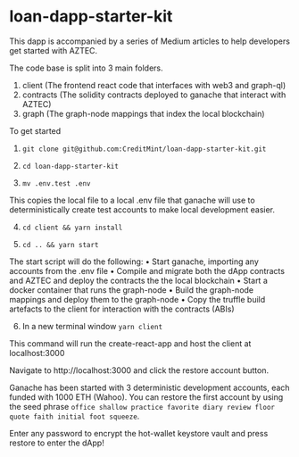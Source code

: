 # loan-dapp-starter-kit

This dapp is accompanied by a series of Medium articles to help developers get started with AZTEC.


The code base is split into 3 main folders.

1. client (The frontend react code that interfaces with web3 and graph-ql)
2. contracts (The solidity contracts deployed to ganache that interact with AZTEC)
3. graph (The graph-node mappings that index the local blockchain)


To get started

1. `git clone git@github.com:CreditMint/loan-dapp-starter-kit.git`
2. `cd loan-dapp-starter-kit`

3. `mv .env.test .env`

This copies the local file to a local .env file that ganache will use to deterministically create test accounts to make local development easier.

4. `cd client && yarn install`


5. `cd .. && yarn start`

The start script will do the following:
  • Start ganache, importing any accounts from the .env file
  • Compile and migrate both the dApp contracts and AZTEC and deploy the contracts the the local blockchain
  • Start a docker container that runs the graph-node
  • Build the graph-node mappings and deploy them to the graph-node
  • Copy the truffle build artefacts to the client for interaction with the contracts (ABIs)

6. In a new terminal window `yarn client`

This command will run the create-react-app and host the client at localhost:3000


Navigate to http://localhost:3000 and click the restore account button.

Ganache has been started with 3 deterministic development accounts, each funded with 1000 ETH (Wahoo). You can restore the first account by using the seed phrase `office shallow practice favorite diary review floor quote faith initial foot squeeze`.

Enter any password to encrypt the hot-wallet keystore vault and press restore to enter the dApp!




